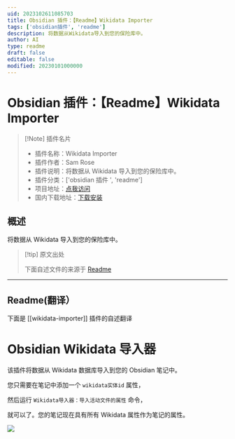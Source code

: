 ```yaml
---
uid: 2023102611085703
title: Obsidian 插件：【Readme】Wikidata Importer
tags: ['obsidian插件', 'readme']
description: 将数据从Wikidata导入到您的保险库中。
author: AI
type: readme
draft: false
editable: false
modified: 20230101000000
---
```


# Obsidian 插件：【Readme】Wikidata Importer

> [!Note] 插件名片
> - 插件名称：Wikidata Importer
> - 插件作者：Sam Rose
> - 插件说明：将数据从 Wikidata 导入到您的保险库中。
> - 插件分类：['obsidian 插件 ', 'readme']
> - 项目地址：[点我访问](https://github.com/samwho/obsidian-wikidata-importer)
> - 国内下载地址：[下载安装](https://pkmer.cn/products/plugin/pluginMarket/?wikidata-importer)

## 概述

将数据从 Wikidata 导入到您的保险库中。

> [!tip] 原文出处
>
>下面自述文件的来源于 [Readme](https://ghproxy.net/https://raw.githubusercontent.com/samwho/obsidian-wikidata-importer/main/README.md)

---

## Readme(翻译）

下面是 [[wikidata-importer]] 插件的自述翻译

# Obsidian Wikidata 导入器

该插件将数据从 Wikidata 数据库导入到您的 Obsidian 笔记中。

您只需要在笔记中添加一个 `wikidata实体id` 属性，

然后运行 `Wikidata导入器：导入活动文件的属性` 命令，

就可以了。您的笔记现在具有所有 Wikidata 属性作为笔记的属性。

![](example.gif)
